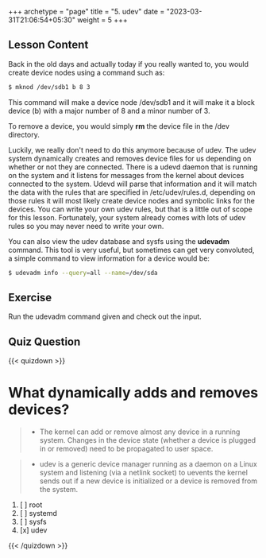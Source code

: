 +++
archetype = "page"
title = "5. udev"
date = "2023-03-31T21:06:54+05:30"
weight = 5
+++

## Lesson Content

Back in the old days and actually today if you really wanted to, you would create device nodes using a command such as: 

```bash
$ mknod /dev/sdb1 b 8 3
```

This command will make a device node /dev/sdb1 and it will make it a block device (b) with a major number of 8 and a minor number of 3.

To remove a device, you would simply **rm** the device file in the /dev directory. 

Luckily, we really don't need to do this anymore because of udev. The udev system dynamically creates and removes device files for us depending on whether or not they are connected. There is a udevd daemon that is running on the system and it listens for messages from the kernel about devices connected to the system. Udevd will parse that information and it will match the data with the rules that are specified in /etc/udev/rules.d, depending on those rules it will most likely create device nodes and symbolic links for the devices. You can write your own udev rules, but that is a little out of scope for this lesson. Fortunately, your system already comes with lots of udev rules so you may never need to write your own.

You can also view the udev database and sysfs using the **udevadm** command. This tool is very useful, but sometimes can get very convoluted, a simple command to view information for a device would be:

```bash
$ udevadm info --query=all --name=/dev/sda
```

## Exercise

Run the udevadm command given and check out the input.

## Quiz Question

{{< quizdown >}}

# What dynamically adds and removes devices? 

> - The kernel can add or remove almost any device in a running system. Changes in the device state (whether a device is plugged in or removed) need to be propagated to user space.

> - udev is a generic device manager running as a daemon on a Linux system and listening (via a netlink socket) to uevents the kernel sends out if a new device is initialized or a device is removed from the system.

1. [ ] root
2. [ ] systemd
3. [ ] sysfs
4. [x] udev

{{< /quizdown >}}
